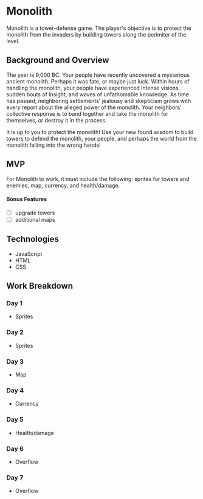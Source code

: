 # Monolith

Monolith is a tower-defense game. The player's objective is to protect the monolith from the invaders by building towers along the perimiter of the level.

## Background and Overview

The year is 9,000 BC. Your people have recently uncovered a mysterious ancient monolith. Perhaps it was fate, or maybe just luck. Within hours of handling the monolith, your people have experienced intense visions, sudden bouts of insight, and waves of unfathomable knowledge. As time has passed, neighboring settlements' jealousy and skepticism grows with every report about the alleged power of the monolith. Your neighbors' collective response is to band together and take the monolith for themselves, or destroy it in the process. 

It is up to you to protect the monolith! Use your new found wisdom to build towers to defend the monolith, your people, and perhaps the world from the monolith falling into the wrong hands!

## MVP

For Monolith to work, it must include the following: sprites for towers and enemies, map, currency, and health/damage.

#### Bonus Features

   - [ ] upgrade towers
   - [ ] additional maps

## Technologies

-   JavaScript
-   HTML
-   CSS

## Work Breakdown

### Day 1
  - Sprites

### Day 2 
  - Sprites

### Day 3
  - Map

### Day 4
  - Currency

### Day 5
  - Health/damage

### Day 6 
  - Overflow

### Day 7
  - Overflow
